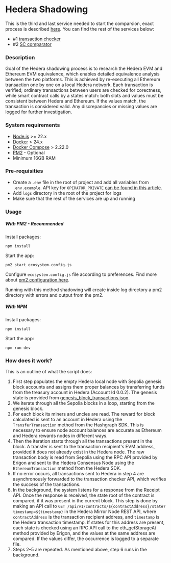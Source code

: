 # Hedera Shadowing

This is the third and last service needed to start the comparsion, exact process is described [here](#how-does-it-work). You can find the rest of the services below:

- #1 [transaction checker](../transaction-checker)
- #2 [SC comparator](../hedera-shadowing-smart-contract-comparsion/)

### Description

Goal of the Hedera shadowing process is to research the Hedera EVM and Ethereum EVM equivalence, which enables detailed equivalence analysis between the two platforms.
This is achieved by re-executing all Ethereum transaction one by one on a local Hedera network. Each transaction is verified; ordinary transactions between users are checked for corectness, while smart contract calls by a states match: both slots and values must be consistent between Hedera and Ethereum. If the values match, the transaction is considered valid. Any discrepancies or missing values are logged for further investigation.

### System requirements

- [Node.js](https://nodejs.org/en) >= 22.x
- [Docker](https://www.docker.com/) > 24.x
- [Docker Compose](https://docs.docker.com/compose/) > 2.22.0
- [PM2](https://pm2.keymetrics.io/) - Optional
- Minimum 16GB RAM

### Pre-requisities

- Create a `.env` file in the root of project and add all variables from `.env.example`. API key for `OPERATOR_PRIVATE`
  [can be found in this article](https://docs.hedera.com/hedera/sdks-and-apis/sdks/client).
- Add `logs` directory in the root of the project for logs
- Make sure that the rest of the services are up and running

### Usage

##### With PM2 - Recommended

Install packages:

```
npm install
```

Start the app:

```
pm2 start ecosystem.config.js
```

Configure `ecosystem.config.js` file according to preferences. Find more about [pm2 configuration here](https://pm2.keymetrics.io/docs/usage/application-declaration/).

Running with this method shadowing will create inside log directory a pm2 directory with errors and output from the pm2.

##### With NPM

Install packages:

```
npm install
```

Start the app:

```
npm run dev
```

### How does it work?

This is an outline of what the script does:

1. First step populates the empty Hedera local node with Sepolia genesis block accounts and assigns them proper balances by transferring funds from the treasury account in Hedera (Account Id 0.0.2). The genesis state is provided from [genesis_block_transactions.json](./src/genesis_block_transactions.json).
2. We iterate through all the Sepolia blocks in a loop, starting from the genesis block.
3. For each block its miners and uncles are read. The reward for block calculated is sent to an account in Hedera using the `TransferTransaction` method from the Hashgraph SDK. This is necessary to ensure node account balances are accurate as Ethereum and Hedera rewards nodes in different ways.
4. Then the iteration starts through all the transactions present in the block. A transfer is sent to the transaction recipient's EVM address, provided it does not already exist in the Hedera node. The raw transaction body is read from Sepolia using the RPC API provided by Erigon and sent to the Hedera Consensus Node using the `EthereumTransaction` method from the Hedera SDK.
5. If no error occurs, all transactions sent to Hedera in step 4 are asynchronously forwarded to the transaction checker API, which verifies the success of the transactions.
6. In the background, the system listens for a response from the Receipt API. Once the response is received, the state root of the contract is compared, if it was present in the current block. This step is done by making an API call to `GET /api/v1/contracts/${contractAddress}/state?timestamp=${timestamp}` in the Hedera Mirror Node REST API, where `contractAddress` is the transaction recipient address, and `timestamp` is the Hedera transaction timestamp. If states for this address are present, each state is checked using an RPC API call to the eth_getStorageAt method provided by Erigon, and the values at the same address are compared. If the values differ, the occurrence is logged to a separate file.
7. Steps 2–5 are repeated. As mentioned above, step 6 runs in the background.
